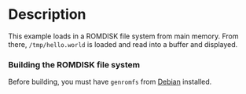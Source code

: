 Description
===========

This example loads in a ROMDISK file system from main memory. From
there, `/tmp/hello.world` is loaded and read into a buffer and
displayed.

### Building the ROMDISK file system

Before building, you must have `genromfs` from [Debian][1] installed.

[1]: http://packages.debian.org/stable/genromfs
